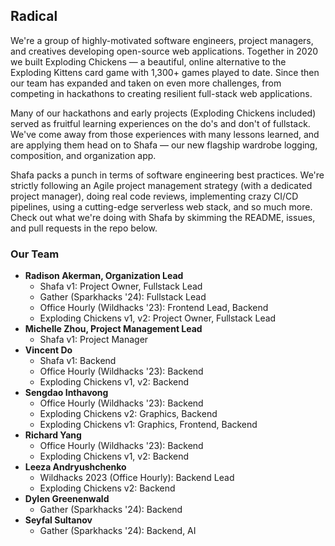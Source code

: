 ## Radical

We're a group of highly-motivated software engineers, project managers, and creatives developing open-source web applications.
Together in 2020 we built Exploding Chickens — a beautiful, online alternative to the Exploding Kittens card game with 1,300+ games played to date.
Since then our team has expanded and taken on even more challenges, from competing in hackathons to creating resilient full-stack web applications.

Many of our hackathons and early projects (Exploding Chickens included) served as fruitful learning experiences on the do's and don't of fullstack.
We've come away from those experiences with many lessons learned, and are applying them head on to Shafa — our new flagship wardrobe logging, composition, and organization app.

Shafa packs a punch in terms of software engineering best practices.
We're strictly following an Agile project management strategy (with a dedicated project manager), doing real code reviews, implementing crazy CI/CD pipelines, using a cutting-edge serverless web stack, and so much more.
Check out what we're doing with Shafa by skimming the README, issues, and pull requests in the repo below.

### Our Team

- **Radison Akerman, Organization Lead**
    - Shafa v1: Project Owner, Fullstack Lead
    - Gather (Sparkhacks '24): Fullstack Lead
    - Office Hourly (Wildhacks '23): Frontend Lead, Backend
    - Exploding Chickens v1, v2: Project Owner, Fullstack Lead
- **Michelle Zhou, Project Management Lead**
    - Shafa v1: Project Manager
- **Vincent Do**
    - Shafa v1: Backend
    - Office Hourly (Wildhacks '23): Backend
    - Exploding Chickens v1, v2: Backend
- **Sengdao Inthavong**
    - Office Hourly (Wildhacks '23): Backend
    - Exploding Chickens v2: Graphics, Backend
    - Exploding Chickens v1: Graphics, Frontend, Backend
- **Richard Yang**
    - Office Hourly (Wildhacks '23): Backend
    - Exploding Chickens v1, v2: Backend
- **Leeza Andryushchenko**
    - Wildhacks 2023 (Office Hourly): Backend Lead
    - Exploding Chickens v2: Backend
- **Dylen Greenenwald**
    - Gather (Sparkhacks '24): Backend
- **Seyfal Sultanov**
    - Gather (Sparkhacks '24): Backend, AI
